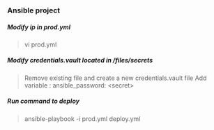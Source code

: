 ### Ansible project
  
##### Modify ip in prod.yml
> vi prod.yml  
  
##### Modify credentials.vault located in /files/secrets 
> Remove existing file and create a new credentials.vault file
> Add variable : ansible_password:  \<secret\>  
   
##### Run command to deploy 
> ansible-playbook -i prod.yml deploy.yml


